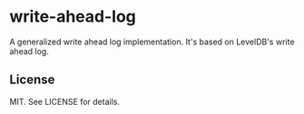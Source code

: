# write-ahead-log

A generalized write ahead log implementation. It's based on LevelDB's write 
ahead log.

## License

MIT. See LICENSE for details.